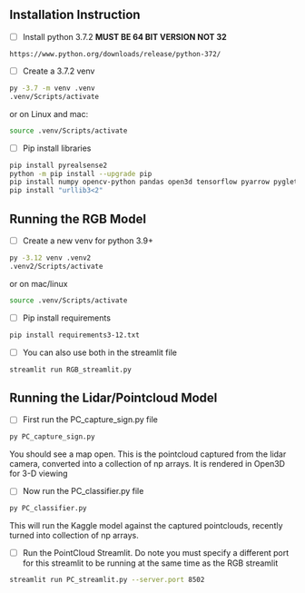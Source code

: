 ## Installation Instruction
- [ ] Install python 3.7.2  **MUST BE 64 BIT VERSION NOT 32**
```
https://www.python.org/downloads/release/python-372/
```
- [ ] Create a 3.7.2 venv
```bash
py -3.7 -m venv .venv
.venv/Scripts/activate
```
or on Linux and mac:
```bash
source .venv/Scripts/activate
```

- [ ] Pip install libraries
```bash
pip install pyrealsense2
python -m pip install --upgrade pip
pip install numpy opencv-python pandas open3d tensorflow pyarrow pyglet==1.4.9
pip install "urllib3<2"
```
## Running the RGB Model

- [ ] Create a new venv for python 3.9+
```bash
py -3.12 venv .venv2
.venv2/Scripts/activate
```
or on mac/linux
```bash
source .venv/Scripts/activate
```
- [ ] Pip install requirements
```bash
pip install requirements3-12.txt
```
- [ ] You can also use both in the streamlit file
```bash
streamlit run RGB_streamlit.py
```


## Running the Lidar/Pointcloud Model
- [ ] First run the PC_capture_sign.py file
```bash
py PC_capture_sign.py
```
You should see a map open. This is the pointcloud captured from the lidar camera, converted into a collection of np arrays. It is rendered in Open3D for 3-D viewing
- [ ] Now run the PC_classifier.py file
```bash
py PC_classifier.py
```
This will run the Kaggle model against the captured pointclouds, recently turned into collection of np arrays. 

- [ ] Run the PointCloud Streamlit. Do note you must specify a different port for this streamlit to be running at the same time as the RGB streamlit
```bash
streamlit run PC_streamlit.py --server.port 8502
```




